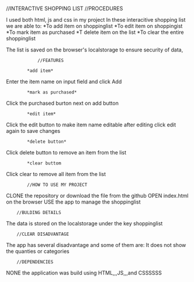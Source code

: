 
//INTERACTIVE SHOPPING LIST 
        //PROCEDURES

I used both html, js and css in my project
In these interacitive shopping list we are able to:
        *To add item on shoppinglist
        *To edit item on shoppingist
        *To mark item as purchased
        *T delete item on the list
        *To clear the entire shoppinglist

 The list is saved on the browser's localstorage to ensure security of data,

                //FEATURES

            *add item*
  Enter the item name on input field and click Add

            *mark as purchased*
  Click the purchased burton next on add button          

            *edit item*
Click the edit button to make item name editable
after editing click edit again to save changes

            *delete button*
Click delete button to remove an item from the list

            *clear buttom

 Click clear to remove all item from the list           


            //HOW TO USE MY PROJECT
CLONE the repository or download the file from the github
OPEN index.html on the browser 
USE the app to manage the shoppinglist


        //BULDING DETAILS
The data is stored on the localstorage under the key shoppinglist

        //CLEAR DISADVANTAGE         
The app has several disadvantage and some of them are:
It does not show the quanties or categories

        //DEPENDENCIES
NONE the application was build using HTML,,,JS,,,and CSSSSSS

